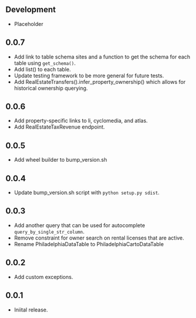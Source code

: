 Development
-----------

* Placeholder

0.0.7
-----

* Add link to table schema sites and a function to get the schema for each table using `get_schema()`.
* Add list() to each table.
* Update testing framework to be more general for future tests.
* Add RealEstateTransfers().infer_property_ownership() which allows for historical ownership querying.

0.0.6
-----

* Add property-specific links to li, cyclomedia, and atlas.
* Add RealEstateTaxRevenue endpoint.

0.0.5
-----

* Add wheel builder to bump_version.sh

0.0.4
-----

* Update bump_version.sh script with `python setup.py sdist`.

0.0.3
-----

* Add another query that can be used for autocomplete `query_by_single_str_column`.
* Remove constraint for owner search on rental licenses that are active.
* Rename PhiladelphiaDataTable to PhiladelphiaCartoDataTable

0.0.2
-----

* Add custom exceptions.

0.0.1
-----

* Iniital release.
